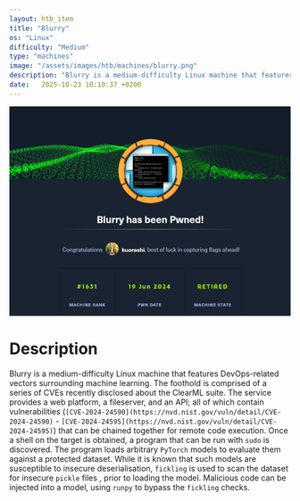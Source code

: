 ```yaml
---
layout: htb_item
title: "Blurry"
os: "Linux"
difficulty: "Medium"
type: "machines"
image: "/assets/images/htb/machines/blurry.png"
description: "Blurry is a medium-difficulty Linux machine that features DevOps-related vectors surrounding machine learning. The foothold is comprised of a series of CVEs recently disclosed about the ClearML suite. The service provides a web platform, a fileserver, and an API; all of which contain vulnerabilities (`[CVE-2024-24590](https://nvd.nist.gov/vuln/detail/CVE-2024-24590)` - `[CVE-2024-24595](https://nvd.nist.gov/vuln/detail/CVE-2024-24595)`) that can be chained together for remote code execution. Once a shell on the target is obtained, a program that can be run with `sudo` is discovered. The program loads arbitrary `PyTorch` models to evaluate them against a protected dataset. While it is known that such models are susceptible to insecure deserialisation, `fickling` is used to scan the dataset for insecure `pickle` files , prior to loading the model. Malicious code can be injected into a model, using `runpy` to bypass the `fickling` checks."
date:   2025-10-23 10:10:37 +0200
---
```


![Blurry pwned](/assets/images/htb/machines/blurry_pwned.png)

# Description
Blurry is a medium-difficulty Linux machine that features DevOps-related vectors surrounding machine learning. The foothold is comprised of a series of CVEs recently disclosed about the ClearML suite. The service provides a web platform, a fileserver, and an API; all of which contain vulnerabilities (`[CVE-2024-24590](https://nvd.nist.gov/vuln/detail/CVE-2024-24590)` - `[CVE-2024-24595](https://nvd.nist.gov/vuln/detail/CVE-2024-24595)`) that can be chained together for remote code execution. Once a shell on the target is obtained, a program that can be run with `sudo` is discovered. The program loads arbitrary `PyTorch` models to evaluate them against a protected dataset. While it is known that such models are susceptible to insecure deserialisation, `fickling` is used to scan the dataset for insecure `pickle` files , prior to loading the model. Malicious code can be injected into a model, using `runpy` to bypass the `fickling` checks.
